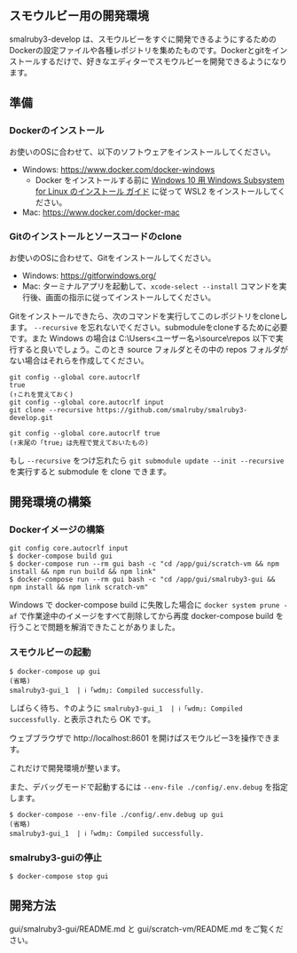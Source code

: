 ## スモウルビー用の開発環境

smalruby3-develop は、スモウルビーをすぐに開発できるようにするためのDockerの設定ファイルや各種レポジトリを集めたものです。Dockerとgitをインストールするだけで、好きなエディターでスモウルビーを開発できるようになります。

## 準備

### Dockerのインストール

お使いのOSに合わせて、以下のソフトウェアをインストールしてください。

 - Windows: https://www.docker.com/docker-windows
     - Docker をインストールする前に [Windows 10 用 Windows Subsystem for Linux のインストール ガイド](https://docs.microsoft.com/ja-jp/windows/wsl/install-win10) に従って WSL2 をインストールしてください。
 - Mac: https://www.docker.com/docker-mac

### Gitのインストールとソースコードのclone

お使いのOSに合わせて、Gitをインストールしてください。

 - Windows: https://gitforwindows.org/
 - Mac: ターミナルアプリを起動して、`xcode-select --install` コマンドを実行後、画面の指示に従ってインストールしてください。

Gitをインストールできたら、次のコマンドを実行してこのレポジトリをcloneします。 `--recursive` を忘れないでください。submoduleをcloneするために必要です。また Windows の場合は C:\Users\<ユーザー名>\source\repos 以下で実行すると良いでしょう。このとき source フォルダとその中の repos フォルダがない場合はそれらを作成してください。

```
git config --global core.autocrlf
true
(↑これを覚えておく)
git config --global core.autocrlf input
git clone --recursive https://github.com/smalruby/smalruby3-develop.git

git config --global core.autocrlf true
(↑末尾の「true」は先程で覚えておいたもの)
```

もし `--recursive` をつけ忘れたら `git submodule update --init --recursive` を実行すると submodule を clone できます。

## 開発環境の構築

### Dockerイメージの構築

```
git config core.autocrlf input
$ docker-compose build gui
$ docker-compose run --rm gui bash -c "cd /app/gui/scratch-vm && npm install && npm run build && npm link"
$ docker-compose run --rm gui bash -c "cd /app/gui/smalruby3-gui && npm install && npm link scratch-vm"
```

Windows で docker-compose build に失敗した場合に `docker system prune -af` で作業途中のイメージをすべて削除してから再度 docker-compose build を行うことで問題を解消できたことがありました。

### スモウルビーの起動

```
$ docker-compose up gui
(省略)
smalruby3-gui_1  | ℹ ｢wdm｣: Compiled successfully.
```

しばらく待ち、↑のように `smalruby3-gui_1  | ℹ ｢wdm｣: Compiled successfully.` と表示されたら OK です。

ウェブブラウザで http://localhost:8601 を開けばスモウルビー3を操作できます。

これだけで開発環境が整います。

また、デバッグモードで起動するには `--env-file ./config/.env.debug` を指定します。

```
$ docker-compose --env-file ./config/.env.debug up gui
(省略)
smalruby3-gui_1  | ℹ ｢wdm｣: Compiled successfully.
```

### smalruby3-guiの停止

```
$ docker-compose stop gui
```

## 開発方法

gui/smalruby3-gui/README.md と gui/scratch-vm/README.md をご覧ください。
